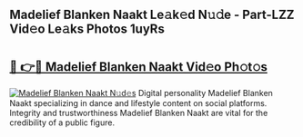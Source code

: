 ## Madelief Blanken Naakt Le𝚊k𝚎d N𝚞𝚍e - Part-LZZ Vid𝚎o Le𝚊ks Photos 1uyRs

# <h2><a href="http://fb3dhou.evod.top/?m=Madelief+Blanken+Naakt">🔗 👉🔴 Madelief Blanken Naakt Vid𝚎o Ph𝚘t𝚘s</a></h2>

[![Madelief Blanken Naakt N𝚞d𝚎s](https://i.imgur.com/8V9OHl7.gif)](http://fb3dhou.evod.top/?m=Madelief+Blanken+Naakt)
Digital personality Madelief Blanken Naakt specializing in dance and lifestyle content on social platforms. Integrity and trustworthiness Madelief Blanken Naakt are vital for the credibility of a public figure. 
